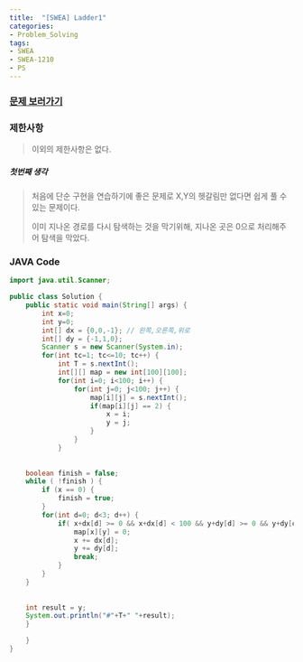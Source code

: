 ```yaml
---
title:  "[SWEA] Ladder1"
categories:
- Problem_Solving
tags:
- SWEA
- SWEA-1210
- PS
---
```




### [문제 보러가기]( https://swexpertacademy.com/main/code/problem/problemDetail.do?contestProbId=AV14ABYKADACFAYh&categoryId=AV14ABYKADACFAYh&categoryType=CODE )



### 제한사항

> 이외의 제한사항은 없다.

##### 첫번째 생각

> 처음에 단순 구현을 연습하기에 좋은 문제로  X,Y의 헷갈림만 없다면 쉽게 풀 수 있는 문제이다.
>
> 이미 지나온 경로를 다시 탐색하는 것을 막기위해, 지나온 곳은 0으로 처리해주어 탐색을 막았다.



### JAVA Code

```java
import java.util.Scanner;

public class Solution {
	public static void main(String[] args) {
		int x=0;
		int y=0;
		int[] dx = {0,0,-1}; // 왼쪽,오른쪽,위로
		int[] dy = {-1,1,0};
		Scanner s = new Scanner(System.in);
		for(int tc=1; tc<=10; tc++) {
			int T = s.nextInt();
			int[][] map = new int[100][100];
			for(int i=0; i<100; i++) {
				for(int j=0; j<100; j++) {
					map[i][j] = s.nextInt();
					if(map[i][j] == 2) {
						x = i;
						y = j;
					}
				}	
			}
	
	
	boolean finish = false;
	while ( !finish ) {
		if (x == 0) {
			finish = true;
		}
		for(int d=0; d<3; d++) {
			if( x+dx[d] >= 0 && x+dx[d] < 100 && y+dy[d] >= 0 && y+dy[d] < 100 && map[x+dx[d]][y+dy[d]] == 1) {
				map[x][y] = 0;
				x += dx[d]; 
				y += dy[d];
				break;
			}
		}
	}
	
	
	int result = y;
	System.out.println("#"+T+" "+result);
	}

	}
}
```

